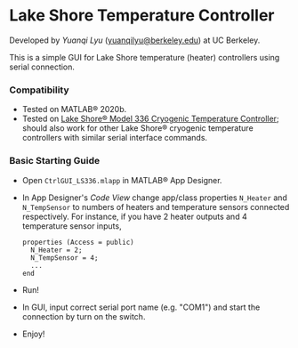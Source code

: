 # Lake Shore Temperature Controller

Developed by *Yuanqi Lyu* ([yuanqilyu@berkeley.edu](mailto:yuanqilyu@berkeley.edu)) at UC Berkeley.

This is a simple GUI for Lake Shore temperature (heater) controllers using serial connection.

### Compatibility
* Tested on MATLAB&reg; 2020b.
* Tested on [Lake Shore&reg; Model 336 Cryogenic Temperature Controller](https://www.lakeshore.com/products/categories/overview/temperature-products/cryogenic-temperature-controllers/model-336-cryogenic-temperature-controller); should also work for other Lake Shore&reg; cryogenic temperature controllers with similar serial interface commands.

### Basic Starting Guide
* Open `CtrlGUI_LS336.mlapp` in MATLAB&reg; App Designer.
* In App Designer's *Code View* change app/class properties `N_Heater` and `N_TempSensor` to numbers of heaters and temperature sensors connected respectively. For instance, if you have 2 heater outputs and 4 temperature sensor inputs,
    
      properties (Access = public)
        N_Heater = 2;
        N_TempSensor = 4;
        ...
      end
    
* Run!
* In GUI, input correct serial port name (e.g. "COM1") and start the connection by turn on the switch.
* Enjoy!
